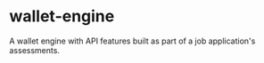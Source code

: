 # wallet-engine
A wallet engine with API features built as part of a job application's assessments.
